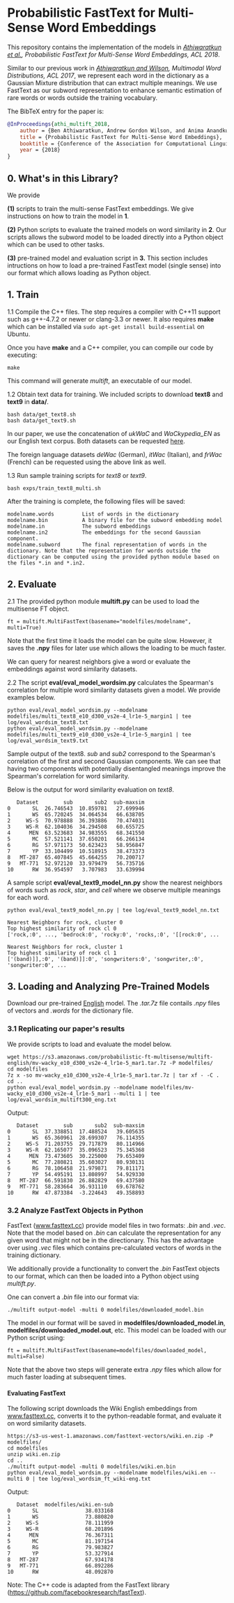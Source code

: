 # Probabilistic FastText for Multi-Sense Word Embeddings
This repository contains the implementation of the models in *[Athiwaratkun et al.](https://arxiv.org/abs/1704.08424), Probabilistic FastText for Multi-Sense Word Embeddings, ACL 2018*.

Similar to our previous work in *[Athiwaratkun and Wilson](https://arxiv.org/abs/1704.08424), Multimodal Word Distributions, ACL 2017*, we represent each word in the dictionary as a Gaussian Mixture distribution that can extract multiple meanings. We use FastText as our subword representation to enhance semantic estimation of rare words or words outside the training vocabulary. 

The BibTeX entry for the paper is:

```bibtex
@InProceedings{athi_multift_2018,
    author = {Ben Athiwaratkun, Andrew Gordon Wilson, and Anima Anandkumar},
    title = {Probabilistic FastText for Multi-Sense Word Embeddings},
    booktitle = {Conference of the Association for Computational Linguistics (ACL)},
    year = {2018}
}
```

## 0. What's in this Library?

We provide 

**(1)** scripts to train the multi-sense FastText embeddings. We give instructions on how to train the model in **1**. 

**(2)** Python scripts to evaluate the trained models on word similarity in **2**. Our scripts allows the subword model to be loaded directly into a Python object which can be used to other tasks. 
   
**(3)** pre-trained model and evaluation script in **3.** This section includes intructions on how to load a pre-trained FastText model (single sense) into our format which allows loading as Python object. 


## 1. Train

1.1 Compile the C++ files. The step requires a compiler with C++11 support such as g++-4.7.2 or newer or clang-3.3 or newer. It also requires **make** which can be installed via ``sudo apt-get install build-essential`` on Ubuntu. 

Once you have **make** and a C++ compiler, you can compile our code by executing:
```
make
```
This command will generate *multift*, an executable of our model. 

1.2 Obtain text data for training. We included scripts to download **text8** and **text9** in **data/**.
```
bash data/get_text8.sh
bash data/get_text9.sh
```
In our paper, we use the concatenation of *ukWaC* and *WaCkypedia_EN* as our English text corpus. Both datasets can be requested [here](http://wacky.sslmit.unibo.it/doku.php?id=download).

The foreign language datasets *deWac* (German), *itWac* (Italian), and *frWac* (French) can be requested using the above link as well. 

1.3 Run sample training scripts for *text8* or *text9*.

```
bash exps/train_text8_multi.sh
```

After the training is complete, the following files will be saved:

```
modelname.words         List of words in the dictionary
modelname.bin           A binary file for the subword embedding model
modelname.in            The subword embeddings
modelname.in2           The embeddings for the second Gaussian component.
modelname.subword       The final representation of words in the dictionary. Note that the representation for words outside the dictionary can be computed using the provided python module based on the files *.in and *.in2.
```

## 2. Evaluate

2.1 The provided python module **multift.py** can be used to load the multisense FT object. 

```
ft = multift.MultiFastText(basename="modelfiles/modelname", multi=True)
```
Note that the first time it loads the model can be quite slow. However, it saves the **.npy** files for later use which allows the loading to be much faster. 

We can query for nearest neighbors give a word or evaluate the embeddings against word similarity datasets. 

2.2 The script **eval/eval_model_wordsim.py** calculates the Spearman's correlation for multiple word similarity datasets given a model. We provide examples below.

```
python eval/eval_model_wordsim.py --modelname modelfiles/multi_text8_e10_d300_vs2e-4_lr1e-5_margin1 | tee log/eval_wordsim_text8.txt
python eval/eval_model_wordsim.py --modelname modelfiles/multi_text9_e10_d300_vs2e-4_lr1e-5_margin1 | tee log/eval_wordsim_text9.txt
```

Sample output of the text8. *sub* and *sub2* correspond to the Spearman's correlation of the first and second Gaussian components. We can see that having two components with potentially disentangled meanings improve the Spearman's correlation for word similarity. 

Below is the output for word similarity evaluation on *text8*.
```
   Dataset        sub       sub2  sub-maxsim  
0       SL  26.746543  10.859781   27.699946  
1       WS  65.720245  34.064534   66.638705  
2     WS-S  70.978888  36.393886   70.474031  
3     WS-R  62.104036  34.294508   60.655725  
4      MEN  63.523683  34.983555   68.341550  
5       MC  57.521141  37.650201   66.266134  
6       RG  57.971173  50.623423   58.956847  
7       YP  33.104499  10.518915   38.473373  
8   MT-287  65.407845  45.664255   70.200717  
9   MT-771  52.972120  33.979479   56.735716  
10      RW  36.954597   3.707983   33.639994  
```

A sample script **eval/eval_text9_model_nn.py** show the nearest neighbors of words such as *rock*, *star*, and *cell* where we observe multiple meanings for each word.
```
python eval/eval_text9_model_nn.py | tee log/eval_text9_model_nn.txt
```
```
Nearest Neighbors for rock, cluster 0
Top highest similarity of rock cl 0
['rock,:0', ..., 'bedrock:0', 'rocky:0', 'rocks,:0', '[[rock:0', ...

Nearest Neighbors for rock, cluster 1
Top highest similarity of rock cl 1
['(band)]],:0', '(band)]]:0', 'songwriters:0', 'songwriter,:0', 'songwriter:0', ...
```


## 3. Loading and Analyzing Pre-Trained Models

Download our pre-trained [English](https://bucket.s3.us-east-1.amazonaws.com/probabilistic-ft-multisense/mv-wacky_e10_d300_vs2e-4_lr1e-5_mar1.tar.7z) model. The *.tar.7z* file contails *.npy* files of vectors and *.words* for the dictionary file. 

### 3.1 Replicating our paper's results
We provide scripts to load and evaluate the model below.
```
wget https://s3.amazonaws.com/probabilistic-ft-multisense/multift-english/mv-wacky_e10_d300_vs2e-4_lr1e-5_mar1.tar.7z -P modelfiles/
cd modelfiles
7z x -so mv-wacky_e10_d300_vs2e-4_lr1e-5_mar1.tar.7z | tar xf - -C .
cd ..
python eval/eval_model_wordsim.py --modelname modelfiles/mv-wacky_e10_d300_vs2e-4_lr1e-5_mar1 --multi 1 | tee log/eval_wordsim_multift300_eng.txt
```
Output:
```
   Dataset        sub       sub2  sub-maxsim
0       SL  37.338851  17.488524   39.605635
1       WS  65.360961  28.699307   76.114355
2     WS-S  71.203755  29.717879   80.114966
3     WS-R  62.165077  35.096523   75.345368
4      MEN  73.473605  30.225000   79.653409
5       MC  77.280821  35.603027   80.930131
6       RG  78.106458  21.979871   79.811171
7       YP  54.495191  13.808997   54.929330
8   MT-287  66.591830  26.882829   69.437580
9   MT-771  58.283664  36.931110   69.678762
10      RW  47.873384  -3.224643   49.358893
```

### 3.2 Analyze FastText Objects in Python

FastText (www.fasttext.cc) provide model files in two formats: *.bin* and *.vec*. Note that the model based on *.bin* can calculate the representation for any given word that might not be in the directionary. This has the advantage over using *.vec* files which contains pre-calculated vectors of words in the training dictionary. 

We additionally provide a functionality to convert the *.bin* FastText objects to our format, which can then be loaded into a Python object using *multift.py*.

One can convert a *.bin* file into our format via:
```
./multift output-model -multi 0 modelfiles/downloaded_model.bin 
```
The model in our format will be saved in **modelfiles/downloaded_model.in**, **modelfiles/downloaded_model.out**, etc. This model can be loaded with our Python script using:
```
ft = multift.MultiFastText(basename=modelfiles/downloaded_model, multi=False)
```
Note that the above two steps will generate extra *.npy* files which allow for much faster loading at subsequent times. 

#### Evaluating FastText

The following script downloads the Wiki English embeddings from www.fasttext.cc, converts it to the python-readable format, and evaluate it on word similarity datasets.

```
https://s3-us-west-1.amazonaws.com/fasttext-vectors/wiki.en.zip -P modelfiles/
cd modelfiles
unzip wiki.en.zip
cd ..
./multift output-model -multi 0 modelfiles/wiki.en.bin
python eval/eval_model_wordsim.py --modelname modelfiles/wiki.en --multi 0 | tee log/eval_wordsim_ft_wiki-eng.txt
```
Output:
```
   Dataset  modelfiles/wiki.en-sub
0       SL               38.033168
1       WS               73.880820
2     WS-S               78.111959
3     WS-R               68.201896
4      MEN               76.367311
5       MC               81.197154
6       RG               79.983827
7       YP               53.327914
8   MT-287               67.934178
9   MT-771               66.892286
10      RW               48.092870
```


Note: The C++ code is adapted from the FastText library (https://github.com/facebookresearch/fastText).
